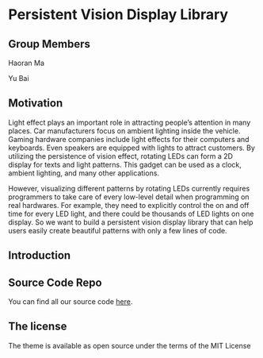 # Persistent Vision Display Library

## Group Members

Haoran Ma

Yu Bai

## Motivation

Light effect plays an important role in attracting people’s attention in many places. Car manufacturers focus on ambient lighting inside the vehicle. Gaming hardware companies include light effects for their computers and keyboards. Even speakers are equipped with lights to attract customers. By utilizing the persistence of vision effect, rotating LEDs can form a 2D display for texts and light patterns. This gadget can be used as a clock, ambient lighting, and many other applications. 

However, visualizing different patterns by rotating LEDs currently requires programmers to take care of every low-level detail when programming on real hardwares. For example, they need to explicitly control the on and off time for every LED light, and there could be thousands of LED lights on one display. So we want to build a persistent vision display library that can help users easily create beautiful patterns with only a few lines of code.


## Introduction

## Source Code Repo

You can find all our source code [here](https://github.com/mahaoran1997/PovLib).

## The license

The theme is available as open source under the terms of the MIT License
